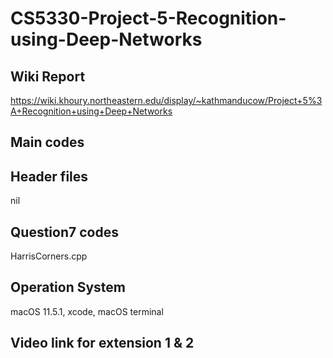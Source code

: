 # CS5330-Project-5-Recognition-using-Deep-Networks

Wiki Report
------------
https://wiki.khoury.northeastern.edu/display/~kathmanducow/Project+5%3A+Recognition+using+Deep+Networks

Main codes 
-----------


Header files 
-----------
nil

Question7 codes
---------------
HarrisCorners.cpp

Operation System
----------------
macOS 11.5.1, xcode, macOS terminal

Video link for extension 1 & 2
------------------------------





